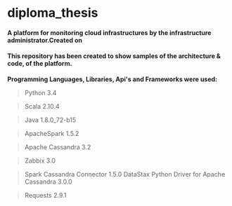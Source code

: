 # diploma_thesis

#### A platform for monitoring cloud infrastructures by the infrastructure administrator.Created on

#### This repository has been created to show samples of the architecture & code, of the platform.


**Programming Languages, Libraries, Api's and Frameworks were used:**

>Python 3.4 

>Scala 2.10.4 

>Java 1.8.0_72-b15 

>ApacheSpark 1.5.2 

>Apache Cassandra 3.2 

>Zabbix 3.0 

>Spark Cassandra Connector 1.5.0 DataStax Python Driver for Apache Cassandra 3.0.0 

>Requests 2.9.1
